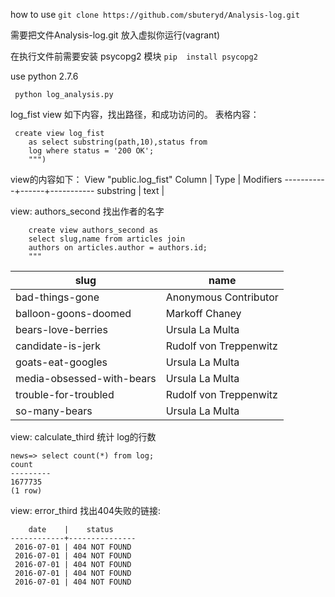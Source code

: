 
how to use 
```git clone https://github.com/sbuteryd/Analysis-log.git```


需要把文件Analysis-log.git 放入虚拟你运行(vagrant)

 在执行文件前需要安装 psycopg2 模块
```pip  install psycopg2```
 
use python 2.7.6

``` python log_analysis.py```

log_fist view 如下内容，找出路径，和成功访问的。
表格内容：

```
 create view log_fist
    as select substring(path,10),status from
    log where status = '200 OK';
    """)
```
view的内容如下：
 View "public.log_fist"
  Column   | Type | Modifiers 
-----------+------+-----------
 substring | text | 


 
 
 
view: authors_second 找出作者的名字

```
    create view authors_second as
    select slug,name from articles join
    authors on articles.author = authors.id;
    """
```

 slug            |          name          
-----------------|--------------------
     bad-things-gone           | Anonymous Contributor
     balloon-goons-doomed      | Markoff Chaney
     bears-love-berries        | Ursula La Multa
     candidate-is-jerk         | Rudolf von Treppenwitz
     goats-eat-googles         | Ursula La Multa
     media-obsessed-with-bears | Ursula La Multa
     trouble-for-troubled      | Rudolf von Treppenwitz
     so-many-bears             | Ursula La Multa


view: calculate_third 统计 log的行数

    news=> select count(*) from log;
    count  
    ---------
    1677735
    (1 row)
 
view: error_third 找出404失败的链接:

        date    |    status     
    ------------+---------------
     2016-07-01 | 404 NOT FOUND
     2016-07-01 | 404 NOT FOUND
     2016-07-01 | 404 NOT FOUND
     2016-07-01 | 404 NOT FOUND
     2016-07-01 | 404 NOT FOUND
     
 